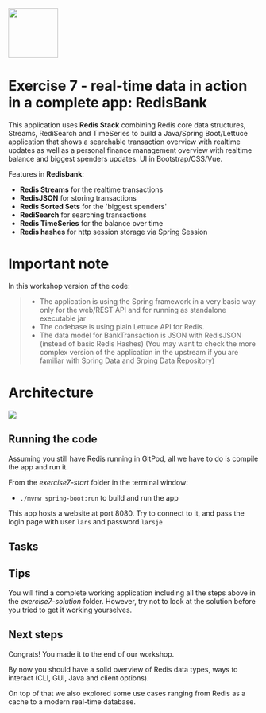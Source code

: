<img src="../img/redis-logo-full-color-rgb.png" height=100/>

# Exercise 7 - real-time data in action in a complete app: RedisBank

This application uses **Redis Stack** combining Redis core data structures, Streams, RediSearch and TimeSeries to build a
Java/Spring Boot/Lettuce application that shows a searchable transaction overview with realtime updates
as well as a personal finance management overview with realtime balance and biggest spenders updates. UI in Bootstrap/CSS/Vue.

Features in **Redisbank**:

- **Redis Streams** for the realtime transactions
- **RedisJSON** for storing transactions
- **Redis Sorted Sets** for the 'biggest spenders'
- **RediSearch** for searching transactions
- **Redis TimeSeries** for the balance over time
- **Redis hashes** for http session storage via Spring Session

# Important note

In this workshop version of the code:

> - The application is using the Spring framework in a very basic way only for the web/REST API and for running as standalone executable jar
> - The codebase is using plain Lettuce API for Redis.
> - The data model for BankTransaction is JSON with RedisJSON (instead of basic Redis Hashes)
(You may want to check the more complex version of the application in the upstream if you are familiar with Spring Data and Srping Data Repository)

# Architecture
<img src="architecture.png"/>

## Running the code

Assuming you still have Redis running in GitPod, all we have to do is compile the app and run it.

From the *exercise7-start* folder in the terminal window:

- `./mvnw spring-boot:run` to build and run the app

This app hosts a website at port 8080. Try to connect to it, and pass the login page with user `lars` and password `larsje`

## Tasks

## Tips

You will find a complete working application including all the steps above in the *exercise7-solution* folder. However, try not to look at the solution before you tried to get it working yourselves.

## Next steps

Congrats! You made it to the end of our workshop.

By now you should have a solid overview of Redis data types, ways to interact (CLI, GUI, Java and client options). 

On top of that we also explored some use cases ranging from Redis as a cache to a modern real-time database.
